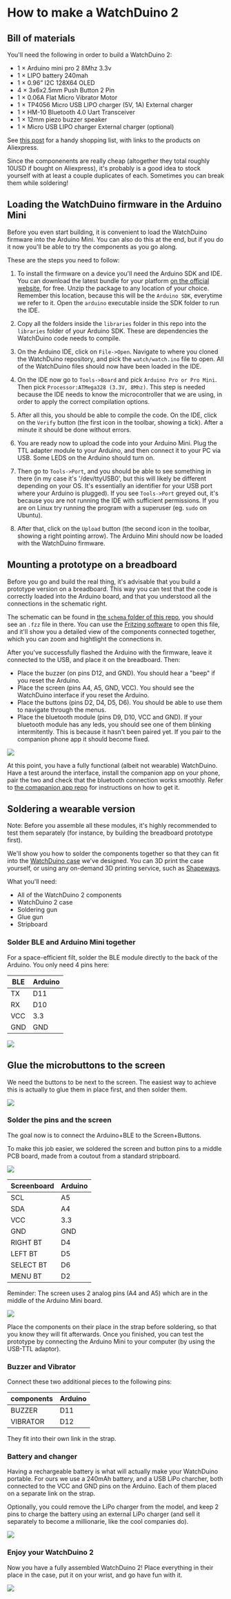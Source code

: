 # How to make a WatchDuino 2

## Bill of materials

You'll need the following in order to build a WatchDuino 2:

- 1 × Arduino mini pro 2 8Mhz 3.3v
- 1 × LIPO battery 240mah
- 1 × 0.96” I2C 128X64 OLED
- 4 × 3x6x2.5mm Push Button 2 Pin
- 1 × 0.06A Flat Micro Vibrator Motor
- 1 × TP4056 Micro USB LIPO charger (5V, 1A) External charger
- 1 × HM-10 Bluetooth 4.0 Uart Transceiver
- 1 × 12mm piezo buzzer speaker
- 1 × Micro USB LIPO charger External charger (optional)

See [this post](https://hackaday.io/project/7244-watchduino2/log/24863-watchduino-2-components-shopping-list)
for a handy shopping list, with links to the products on Aliexpress.

Since the componenents are really cheap (altogether they total roughly 10USD if
bought on Aliexpress), it's probably is a good idea to stock yourself with
at least a couple duplicates of each. Sometimes you can break them while
soldering!

## Loading the WatchDuino firmware in the Arduino Mini

Before you even start building, it is convenient to load the WatchDuino
firmware into the Arduino Mini. You can also do this at the end, but if you do
it now you'll be able to try the components as you go along.

These are the steps you need to follow:

1. To install the firmware on a device you'll need the Arduino SDK and IDE.
You can download the latest bundle for your platform
[on the official website](https://www.arduino.cc/en/Main/Software),
for free. Unzip the package to any location of your choice. Remember this
location, because this will be the `Arduino SDK`, everytime we refer to it.
Open the `arduino` executable inside the SDK folder to run the IDE.

2. Copy all the folders inside the `libraries` folder in this repo into the
`libraries` folder of your Arduino SDK. These are dependencies the WatchDuino
code needs to compile.

3. On the Arduino IDE, click on `File->Open`. Navigate to where you cloned
the WatchDuino repository, and pick the `watch/watch.ino` file to open.
All of the WatchDuino files should now have been loaded in the IDE.

4. On the IDE now go to `Tools->Board` and pick `Arduino Pro or Pro Mini`.
Then pick `Processor:ATMega328 (3.3V, 8Mhz)`. This step is needed because the
IDE needs to know the microcontroller that we are using, in order to apply
the correct compilation options.

5. After all this, you should be able to compile the code. On the IDE, click
on the `Verify` button (the first icon in the toolbar, showing a tick). After a
minute it should be done without errors.

6. You are ready now to upload the code into your Arduino Mini. Plug the TTL
adapter module to your Arduino, and then connect it to your PC via USB.
Some LEDS on the Arduino should turn on.

7. Then go to `Tools->Port`, and you should
be able to see something in there (in my case it's '/dev/ttyUSB0', but this
will likely be different depending on your OS. It's essentially an identifier
for your USB port where your Arduino is plugged). If you see `Tools->Port`
greyed out, it's because you are not running the IDE with sufficient
permissions. If you are on Linux try running the program with a superuser
(eg. `sudo` on Ubuntu).

8. After that, click on the `Upload` button (the second icon in the toolbar,
showing a right pointing arrow). The Arduino Mini should now be loaded with
the WatchDuino firmware.

## Mounting a prototype on a breadboard

Before you go and build the real thing, it's advisable that you build a
prototype version on a breadboard. This way you can test that the code
is correctly loaded into the Arduino board, and that you understood
all the connections in the schematic right.

The schematic can be found in [the `schema` folder of this repo](../schema),
you should see an `.fzz` file in there. You can use the
[Fritzing software](http://fritzing.org/download/?donation=0) to open this
file, and it'll show you a detailed view of the components connected together,
which you can zoom and hightlight the connections in.

After you've successfully flashed the Arduino with the firmware, leave it
connected to the USB, and place it on the breadboard. Then:

- Place the buzzer (on pins D12, and GND). You should hear a "beep" if you
  reset the Arduino.
- Place the screen (pins A4, A5, GND, VCC). You should see the WatchDuino
  interface if you reset the Arduino.
- Place the buttons (pins D2, D4, D5, D6). You should be able to use them
  to navigate through the menus.
- Place the bluetooth module (pins D9, D10, VCC and GND). If your bluetooth
  module has any leds, you should see one of them blinking intermitently.
  This is because it hasn't been paired yet. If you pair to the companion
  phone app it should become fixed.

![](/docs/images/breadboard.jpg)

At this point, you have a fully functional (albeit not wearable) WatchDuino.
Have a test around the interface, install the companion app on your phone,
pair the two and check that the bluetooth connection works smoothly.
Refer to [the comapanion app repo](https://github.com/coconauts/watchduino2-companion-app)
for instructions on how to get it.

## Soldering a wearable version

Note: Before you assemble all these modules, it's highly recommended to test
them separately (for instance, by building the breadboard prototype first).

We'll show you how to solder the components together so that they can
fit into the [WatchDuino case](https://www.tinkercad.com/things/0enU2XIDTaP)
we've designed. You can 3D print the case yourself, or using any on-demand
3D printing service, such as [Shapeways](http://www.shapeways.com/).

What you'll need:

- All of the WatchDuino 2 components
- WatchDuino 2 case
- Soldering gun
- Glue gun
- Stripboard

### Solder BLE and Arduino Mini together

For a space-efficient filt, solder the BLE module directly to the back of the
Arduino. You only need 4 pins here:

BLE  | Arduino
---- | -------
TX   | D11
RX   | D10
VCC  | 3.3
GND  | GND

![](/docs/images/ble-arduino.jpg)

## Glue the microbuttons to the screen

We need the buttons to be next to the screen. The easiest way to achieve this
is actually to glue them in place first, and then solder them.

![](/docs/images/screen-buttons.jpg)

### Solder the pins and the screen

The goal now is to connect the Arduino+BLE to the Screen+Buttons.

To make this job easier, we soldered the screen and button pins to a
middle PCB board, made from a coutout from a standard stripboard.

![](/docs/images/screen-pcb.jpg)

Screenboard  | Arduino
------------ | -------
SCL          | A5
SDA          | A4
VCC          | 3.3
GND          | GND
RIGHT BT     | D4
LEFT BT      | D5
SELECT BT    | D6
MENU BT      | D2


Reminder: The screen uses 2 analog pins (A4 and A5) which are in the middle of
the Arduino Mini board.

![](/docs/images/screen-arduino.jpg)

Place the components on their place in the strap before soldering, so that
you know they will fit afterwards. Once you finished, you can test the
prototype by connecting the Arduino Mini to your computer (by using the
USB-TTL adaptor).

### Buzzer and Vibrator

Connect these two additional pieces to the following pins:

components  | Arduino
----------- | -------
BUZZER      | D11
VIBRATOR    | D12

They fit into their own link in the strap.

### Battery and changer

Having a rechargeable battery is what will actually make your WatchDuino
portable. For ours we use a 240mAh battery, and a USB LiPo charcher,
both connected to the VCC and GND pins on the Arduino. Each of them
placed on a separate link on the strap.

Optionally, you could remove the LiPo charger from the model, and keep 2 pins
to charge the battery using an external LiPo charger
(and sell it separately to become a millionarie, like the cool companies do).

![](/docs/images/battery.png)

### Enjoy your WatchDuino 2

Now you have a fully assembled WatchDuino 2! Place everything in their place
in the case, put it on your wrist, and go have fun with it.

![](/docs/images/watchduino2.jpg)
